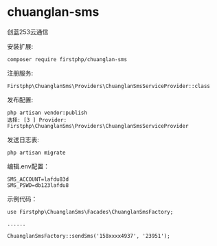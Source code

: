 # chuanglan-sms
创蓝253云通信

安装扩展:

	composer require firstphp/chuanglan-sms


注册服务:

    Firstphp\ChuanglanSms\Providers\ChuanglanSmsServiceProvider::class


发布配置:

	php artisan vendor:publish
	选择: [3 ] Provider: Firstphp\ChuanglanSms\Providers\ChuanglanSmsServiceProvider


发送日志表:

    php artisan migrate


编辑.env配置：

	SMS_ACCOUNT=lafdu83d
	SMS_PSWD=db123lafdu8

示例代码：

    use Firstphp\ChuanglanSms\Facades\ChuanglanSmsFactory;

    ......

    ChuanglanSmsFactory::sendSms('158xxxx4937', '23951');
